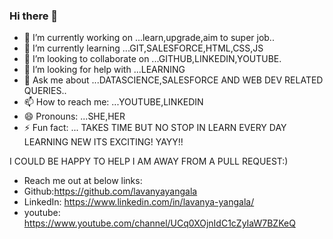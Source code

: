 ### Hi there 👋


<!-- **lavanyayangala/lavanyayangala** is a ✨ _special_ ✨ repository because its `README.md` (this file) appears on your GitHub profile. -->

<!-- Here are some ideas to get you started: -->

- 🔭 I’m currently working on ...learn,upgrade,aim to super job..
- 🌱 I’m currently learning ...GIT,SALESFORCE,HTML,CSS,JS
- 👯 I’m looking to collaborate on ...GITHUB,LINKEDIN,YOUTUBE.
- 🤔 I’m looking for help with ...LEARNING
- 💬 Ask me about ...DATASCIENCE,SALESFORCE AND WEB DEV RELATED QUERIES..
- 📫 How to reach me: ...YOUTUBE,LINKEDIN
- 😄 Pronouns: ...SHE,HER
- ⚡ Fun fact: ... TAKES TIME BUT NO STOP IN LEARN EVERY DAY LEARNING NEW ITS EXCITING! YAYY!!

I COULD BE HAPPY TO HELP I AM AWAY FROM A PULL REQUEST:)
- Reach me out at below links:
- Github:https://github.com/lavanyayangala
- LinkedIn: https://www.linkedin.com/in/lavanya-yangala/
- youtube: https://www.youtube.com/channel/UCq0XOjnIdC1cZyIaW7BZKeQ

